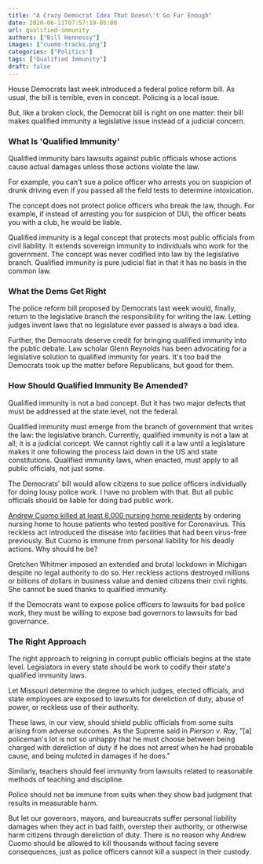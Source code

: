 ```yaml
---
title: "A Crazy Democrat Idea That Doesn\'t Go Far Enough"
date: 2020-06-11T07:57:19-05:00
url: qualified-immunity
authors: ["Bill Hennessy"]
images: ["cuomo-tracks.png"]
categories: ["Politics"]
tags: ["Qualified Immunity"]
draft: false
---
```


House Democrats last week introduced a federal police reform bill. As usual, the bill is terrible, even in concept. Policing is a local issue. 

But, like a broken clock, the Democrat bill is right on one matter: their bill makes qualified immunity a legislative issue instead of a judicial concern.

### What Is 'Qualified Immunity'

Qualified immunity bars lawsuits against public officials whose actions cause actual damages unless those actions violate the law. 

For example, you can't sue a police officer who arrests you on suspicion of drunk driving even if you passed all the field tests to determine intoxication. 

The concept does not protect police officers who break the law, though. For example, if instead of arresting you for suspicion of DUI, the officer beats you with a club, he would be liable. 

Qualified immunity is a legal concept that protects most public officials from civil liability. It extends sovereign immunity to individuals who work for the government. The concept was never codified into law by the legislative branch. Qualified immunity is pure judicial fiat in that it has no basis in the common law.

### What the Dems Get Right

The police reform bill proposed by Democrats last week would, finally, return to the legislative branch the responsibility for writing the law. Letting judges invent laws that no legislature ever passed is always a bad idea. 

Further, the Democrats deserve credit for bringing qualified immunity into the public debate. Law scholar Glenn Reynolds has been advocating for a legislative solution to qualified immunity for years. It's too bad the Democrats took up the matter before Republicans, but good for them. 

### How Should Qualified Immunity Be Amended?

Qualified immunity is not a bad concept. But it has two major defects that must be addressed at the state level, not the federal.

Qualified immunity must emerge from the branch of government that writes the law: the legislative branch. Currently, qualified immunity is not a law at all; it is a judicial concept. We cannot rightly call it a law until a legislature makes it one following the process laid down in the US and state constitutions.
Qualified immunity laws, when enacted, must apply to all public officials, not just some. 

The Democrats' bill would allow citizens to sue police officers individually for doing lousy police work. I have no problem with that. But all public officials should be liable for doing bad public work. 

[Andrew Cuomo killed at least 6,000 nursing home residents](https://hennessysview.com/did-cuomo-use-intentionally-kill-the-elderly/) by ordering nursing home to house patients who tested positive for Coronavirus. This reckless act introduced the disease into facilities that had been virus-free previously. But Cuomo is immune from personal liability for his deadly actions. Why should he be? 

Gretchen Whitmer imposed an extended and brutal lockdown in Michigan despite no legal authority to do so. Her reckless actions destroyed millions or billions of dollars in business value and denied citizens their civil rights. She cannot be sued thanks to qualified immunity. 

If the Democrats want to expose police officers to lawsuits for bad police work, they must be willing to expose bad governors to lawsuits for bad governance. 

### The Right Approach

The right approach to reigning in corrupt public officials begins at the state level. Legislators in every state should be work to codify their state's qualified immunity laws. 

Let Missouri determine the degree to which judges, elected officials, and state employees are exposed to lawsuits for dereliction of duty, abuse of power, or reckless use of their authority. 

These laws, in our view, should shield public officials from some suits arising from adverse outcomes. As the Supreme said in *Pierson v. Ray*, "[a] policeman's lot is not so unhappy that he must choose between being charged with dereliction of duty if he does not arrest when he had probable cause, and being mulcted in damages if he does." 

Similarly, teachers should feel immunity from lawsuits related to reasonable methods of teaching and discipline. 

Police should not be immune from suits when they show bad judgment that results in measurable harm. 

But let our governors, mayors, and bureaucrats suffer personal liability damages when they act in bad faith, overstep their authority, or otherwise harm citizens through dereliction of duty. There is no reason why Andrew Cuomo should be allowed to kill thousands without facing severe consequences, just as police officers cannot kill a suspect in their custody. 